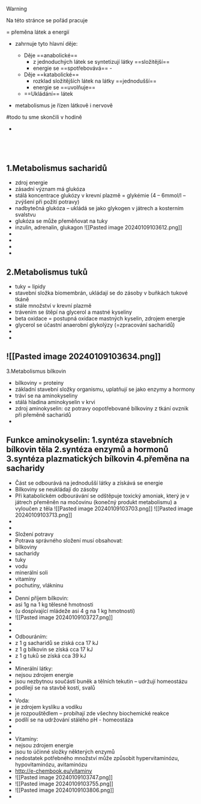 
> [!warning]
>Na této stránce se pořád pracuje

= přeměna látek a energií
- zahrnuje tyto hlavní děje:
	- Děje ==anabolické==
		- z jednoduchých látek se syntetizují látky ==složitější==
		- energie se ==spotřebovává== - 
	- Děje ==katabolické==
		- rozklad složitějších látek na látky ==jednodušší==
		- energie se ==uvolňuje==
	- ==Ukládání== látek

- metabolismus je řízen látkově i nervově



#todo tu sme skončili v hodině



- 
    
- 
1.Metabolismus sacharidů
- 
- zdroj energie
- zásadní význam má glukóza
- stálá koncentrace glukózy v krevní plazmě = glykémie (4 – 6mmol/l – zvýšení při požití potravy)
- nadbytečná glukóza – ukládá se jako glykogen v játrech a kosterním svalstvu
- glukóza se může přeměňovat na tuky
- inzulin, adrenalin, glukagon
![[Pasted image 20240109103612.png]]
- 
- 
- 
- 
2.Metabolismus tuků
- 
- tuky = lipidy
- stavební složka biomembrán, ukládají se do zásoby v buňkách tukové tkáně
- stále množství v krevní plazmě
- trávením se štěpí na glycerol a mastné kyseliny
- beta oxidace = postupná oxidace mastných kyselin, zdrojem energie
- glycerol se účastní anaerobní glykolýzy (=zpracování sacharidů)
- 
- 
![[Pasted image 20240109103634.png]]
- 
3.Metabolismus bílkovin
- bílkoviny = proteiny
- základní stavební složky organismu, uplatňují se jako enzymy a hormony
- tráví se na aminokyseliny
- stálá hladina aminokyselin v krvi
- zdroj aminokyselin:
oz potravy
oopotřebované bílkoviny z tkání
ovznik při přeměně sacharidů
- 
Funkce aminokyselin:
1.syntéza stavebních bílkovin těla
2.syntéza enzymů a hormonů
3.syntéza plazmatických bílkovin
4.přeměna na sacharidy
- 
- Část se odbourává na jednodušší látky a získává se energie
- Bílkoviny se neukládají do zásoby
- Při katabolickém odbourávání se odštěpuje toxický amoniak, který je v játrech přeměněn na močovinu (konečný produkt metabolismu) a vyloučen z těla
	![[Pasted image 20240109103703.png]]
	![[Pasted image 20240109103713.png]]
- 
- 
- Složení potravy
- Potrava správného složení musí obsahovat:
- bílkoviny
- sacharidy
- tuky
- vodu
- minerální soli
- vitamíny
- pochutiny, vlákninu
- 
- Denní příjem bílkovin:
- asi 1g na 1 kg tělesné hmotnosti
- (u dospívající mládeže asi 4 g na 1 kg hmotnosti)
- ![[Pasted image 20240109103727.png]]
- 
- 
- Odbouráním:
- z 1 g sacharidů se získá cca 17 kJ
- z 1 g bílkovin se získá cca 17 kJ
- z 1 g tuků se získá cca 39 kJ
- 
- Minerální látky:
- nejsou zdrojem energie
- jsou nezbytnou součástí buněk a tělních tekutin – udržují homeostázu
- podílejí se na stavbě kostí, svalů
- 
- Voda:
- je zdrojem kyslíku a vodíku
- je rozpouštědlem – probíhají zde všechny biochemické reakce
- podílí se na udržování stálého pH - homeostáza
- 
- 
- Vitamíny:
- nejsou zdrojem energie
- jsou to účinné složky některých enzymů
- nedostatek potřebného množství může způsobit hypervitaminózu, hypovitaminózu, avitaminózu
- [http://](http://e-chembook.eu/vitaminy)[e-chembook.eu/vitaminy](http://e-chembook.eu/vitaminy)
- ![[Pasted image 20240109103747.png]]
- ![[Pasted image 20240109103755.png]]
- ![[Pasted image 20240109103806.png]]
- 